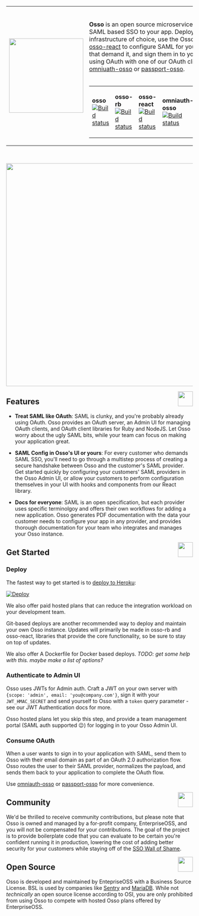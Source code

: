<table>
  <tr>
    <td>
      <img width="200"  src="https://github.com/enterprise-oss/osso/blob/main/public/favicon/android-chrome-512x512.png?raw=true" />
    </td>
    <td><br/>
    
**Osso** is an open source microservice for adding SAML based SSO to your app. Deploy Osso to your infrastructure of choice, use the Osso Admin UI or [osso-react](https://github.com/enterprise-oss/osso-react) to configure SAML for your customers that demand it, and sign them in to your application using OAuth with one of our OAuth client libraries, [omniuath-osso](https://github.com/enterprise-oss/omniauth-osso) or [passport-osso](https://github.com/enterprise-oss/omniauth-osso).
<br/><br/>
<table>
  <tr>
    <td>

**osso** <br/> [![Build status](https://badge.buildkite.com/7e933f15ee68031e7bd2da5f0f5fcff77c7a2898911507de2a.svg?branch=main)](https://buildkite.com/enterpriseoss/osso)
</td>
<td>
    
**osso-rb** <br/> [![Build status](https://badge.buildkite.com/0e01845bdd51be4131b9cbd496d9caa39cd48f171fc2d9a9ca.svg?branch=main)](https://buildkite.com/enterpriseoss/osso-rb)
</td>

<td>
    
**osso-react** <br/> [![Build status](https://badge.buildkite.com/3ef31f87d8369e801ccdfde95f3e25dce4ba791a0f6dac288e.svg?branch=main)](https://buildkite.com/enterpriseoss/osso-react)
</td>
<td>
    
**omniauth-osso** <br/> [![Build status](https://badge.buildkite.com/3ef31f87d8369e801ccdfde95f3e25dce4ba791a0f6dac288e.svg?branch=main)](https://buildkite.com/enterpriseoss/osso-react)
</td>
<td>
    
**passport-osso** <br/> [![Build status](https://badge.buildkite.com/3ef31f87d8369e801ccdfde95f3e25dce4ba791a0f6dac288e.svg?branch=main)](https://buildkite.com/enterpriseoss/osso-react)
</td>
</tr>
</table>
</td>
  </tr>
</table>
<br>
<p align="center">
  <img width="600px" src="https://raw.githubusercontent.com/ksensehq/eventnative/master/artwork/en-video.gif" />
</p>



<a href="#"><img align="right" src="https://raw.githubusercontent.com/ksensehq/eventnative/master/artwork/feat-n.png" width="40px" /></a>



## Features
 * **Treat SAML like OAuth**: SAML is clunky, and you're probably already using OAuth. Osso provides an OAuth server, an Admin UI for managing OAuth clients, and OAuth client libraries for Ruby and NodeJS. Let Osso worry about the ugly SAML bits, while your team can focus on making your application great.
 
 * **SAML Config in Osso's UI or yours**: For every customer who demands SAML SSO, you'll need to go through a multistep process of creating a secure handshake between Osso and the customer's SAML provider. Get started quickly by configuring your customers' SAML providers in the Osso Admin UI, or allow your customers to perform configuration themselves in your UI with hooks and components from our React library.
 
 * **Docs for everyone**: SAML is an open specification, but each provider uses specific terminolgoy and offers their own workflows for adding a new application. Osso generates PDF documentation with the data your customer needs to configure your app in any provider, and provides thorough documentation for your team who integrates and manages your Osso instance.


<a href="#">
  <img align="right" src="https://raw.githubusercontent.com/ksensehq/eventnative/master/artwork/quick-n.png" width="40px">
</a>

## Get Started

### Deploy
The fastest way to get started is to [deploy to Heroku](https://docs.eventnative.dev/deployment/deploy-on-heroku):

[![Deploy](https://www.herokucdn.com/deploy/button.svg)](https://heroku.com/deploy)

We also offer paid hosted plans that can reduce the integration workload on your development team.

Git-based deploys are another recommended way to deploy and maintain your own Osso instance. Updates will primarily be made in osso-rb and osso-react, libraries that provide the core functionality, so be sure to stay on top of updates.

We also offer A Dockerfile for Docker based deploys. *TODO: get some help with this. maybe make a list of options?*

### Authenticate to Admin UI

Osso uses JWTs for Admin auth. Craft a JWT on your own server with `{scope: 'admin', email: 'you@company.com'}`, sign it with your `JWT_HMAC_SECRET` and send yourself to Osso with a `token` query parameter - see our JWT Authentication docs for more.

Osso hosted plans let you skip this step, and provide a team management portal (SAML auth supported 😉) for logging in to your Osso Admin UI.

### Consume OAuth

When a user wants to sign in to your application with SAML, send them to Osso with their email domain as part of an OAuth 2.0 authorization flow. Osso routes the user to their SAML provider, normalizes the payload, and sends them back to your application to complete the OAuth flow.

Use [omniauth-osso](https://github.com/enterprise-oss/omniauth-osso) or [passport-osso](https://github.com/enterprise-oss/omniauth-osso) for more convenience.
 

<a href="#"><img align="right" src="https://raw.githubusercontent.com/ksensehq/eventnative/master/artwork/com-n.png" width="40px" /></a>
##  Community
We'd be thrilled to receive community contributions, but please note that Osso is owned and managed by a for-profit company, EnterpriseOSS, and you will not be compensated for your contributions. The goal of the project is to provide boilerplate code that you can evaluate to be certain you're confident running it in production, lowering the cost of adding better security for your customers while staying off of the [SSO Wall of Shame](https://sso.tax/).

<a href="#"><img align="right" src="https://raw.githubusercontent.com/ksensehq/eventnative/bb6a40cc5f0a84d29b270f510ea4f632f3314e71/artwork/ksense-logo.svg" width="40px" /></a>
## Open Source

Osso is developed and maintained by EntepriseOSS with a Business Source License. BSL is used by companies like [Sentry](https://sentry.io/_/open-source/) and [MariaDB](https://mariadb.com/bsl-faq-mariadb/). While not _technically_ an open source license according to OSI, you are only prohibited from using Osso to compete with hosted Osso plans offered by EnterpriseOSS.